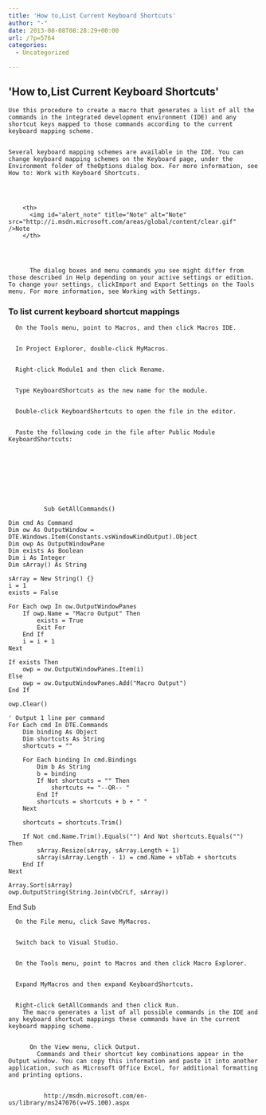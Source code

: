 ```yaml
---
title: 'How to,List Current Keyboard Shortcuts'
author: "-"
date: 2013-08-08T08:28:29+00:00
url: /?p=5764
categories:
  - Uncategorized

---
```

## 'How to,List Current Keyboard Shortcuts'
  
    Use this procedure to create a macro that generates a list of all the commands in the integrated development environment (IDE) and any shortcut keys mapped to those commands according to the current keyboard mapping scheme.
  
  
    Several keyboard mapping schemes are available in the IDE. You can change keyboard mapping schemes on the Keyboard page, under the Environment folder of theOptions dialog box. For more information, see How to: Work with Keyboard Shortcuts.
  
  
    
      
        <th>
          <img id="alert_note" title="Note" alt="Note" src="http://i.msdn.microsoft.com/areas/global/content/clear.gif" />Note
        </th>
      
      
      
        
          The dialog boxes and menu commands you see might differ from those described in Help depending on your active settings or edition. To change your settings, clickImport and Export Settings on the Tools menu. For more information, see Working with Settings.
        
      
    
  

### To list current keyboard shortcut mappings

  
    
      On the Tools menu, point to Macros, and then click Macros IDE.
    
    
      In Project Explorer, double-click MyMacros.
    
    
      Right-click Module1 and then click Rename.
    
    
      Type KeyboardShortcuts as the new name for the module.
    
    
      Double-click KeyboardShortcuts to open the file in the editor.
    
    
      Paste the following code in the file after Public Module KeyboardShortcuts: 
        
        
        
        
          
          
          
          
            
              Sub GetAllCommands()

    Dim cmd As Command
    Dim ow As OutputWindow = DTE.Windows.Item(Constants.vsWindowKindOutput).Object
    Dim owp As OutputWindowPane
    Dim exists As Boolean
    Dim i As Integer
    Dim sArray() As String

    sArray = New String() {}
    i = 1
    exists = False

    For Each owp In ow.OutputWindowPanes
        If owp.Name = "Macro Output" Then
            exists = True
            Exit For
        End If
        i = i + 1
    Next

    If exists Then
        owp = ow.OutputWindowPanes.Item(i)
    Else
        owp = ow.OutputWindowPanes.Add("Macro Output")
    End If

    owp.Clear()

    ' Output 1 line per command
    For Each cmd In DTE.Commands
        Dim binding As Object
        Dim shortcuts As String
        shortcuts = ""

        For Each binding In cmd.Bindings
            Dim b As String
            b = binding
            If Not shortcuts = "" Then
                shortcuts += "--OR-- "
            End If
            shortcuts = shortcuts + b + " "
        Next

        shortcuts = shortcuts.Trim()

        If Not cmd.Name.Trim().Equals("") And Not shortcuts.Equals("") Then
            sArray.Resize(sArray, sArray.Length + 1)
            sArray(sArray.Length - 1) = cmd.Name + vbTab + shortcuts
        End If
    Next

    Array.Sort(sArray)
    owp.OutputString(String.Join(vbCrLf, sArray))

End Sub
            
          
        
      
    
    
    
      On the File menu, click Save MyMacros.
    
    
      Switch back to Visual Studio.
    
    
      On the Tools menu, point to Macros and then click Macro Explorer.
    
    
      Expand MyMacros and then expand KeyboardShortcuts.
    
    
      Right-click GetAllCommands and then click Run. 
        The macro generates a list of all possible commands in the IDE and any keyboard shortcut mappings these commands have in the current keyboard mapping scheme. 
        
        
          On the View menu, click Output. 
            Commands and their shortcut key combinations appear in the Output window. You can copy this information and paste it into another application, such as Microsoft Office Excel, for additional formatting and printing options.  
            
            
              http://msdn.microsoft.com/en-us/library/ms247076(v=VS.100).aspx
            